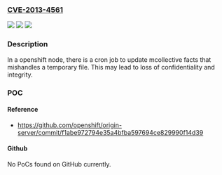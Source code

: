 ### [CVE-2013-4561](https://cve.mitre.org/cgi-bin/cvename.cgi?name=CVE-2013-4561)
![](https://img.shields.io/static/v1?label=Product&message=openshift-origin-msg-node-mcollective&color=blue)
![](https://img.shields.io/static/v1?label=Version&message=%3D%20openshift-origin-msg-node-mcollective%20%20as%20shipped%20with%20Red%20Hat%20OpenShift%20Online%20and%20OpenShift%20Enterprise%201.x.%20&color=brighgreen)
![](https://img.shields.io/static/v1?label=Vulnerability&message=CWE-377&color=brighgreen)

### Description

In a openshift node, there is a cron job to update mcollective facts that mishandles a temporary file. This may lead to loss of confidentiality and integrity.

### POC

#### Reference
- https://github.com/openshift/origin-server/commit/f1abe972794e35a4bfba597694ce829990f14d39

#### Github
No PoCs found on GitHub currently.

